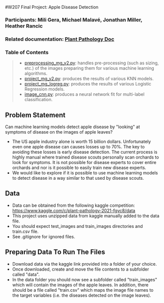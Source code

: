 #W207 Final Project: Apple Disease Detection
### Participants: Mili Gera, Michael Malavé, Jonathan Miller, Heather Rancic

### Related documentation: [Plant Pathology Doc](https://docs.google.com/document/d/1RpNuKjtVvOmK_hWAYhUnj_zdjdlhGfQP4Lc0vnMacME/edit?usp=sharing)

### Table of Contents
> * [preprocessing_mg_v2.py](preprocessing_mg_v2.py): handles pre-processing (such as sizing, etc.) of the images preparing them for various machine learning algorithms.
> * [project_mg_v2.py](project_mg_v2.py): produces the results of various KNN models.
> * [project_mg_logreg.py](project_mg_logreg.py): produces the results of various Logistic Regression models.
> * [image_cnn.py](image_cnn.py): produces a neural network fit for multi-label classification.

## Problem Statement
Can machine learning models detect apple disease by "looking" at symptoms of disease on the images of apple leaves?
 - The US apple industry alone is worth 15 billion dollars. Unfortunately even one apple disease can causes losses up to 70%. The key to avoiding these losses is early disease detection. The current process is highly manual where trained disease scouts personally scan orchards to look for symptoms. It is not possible for disease experts to cover entire orchards and nor is it possible to easily train new disease experts.
 - We would like to explore if it is possible to use machine learning models to detect disease in a way similar to that used by disease scouts.

## Data
 - Data can be obtained from the following kaggle competition: https://www.kaggle.com/c/plant-pathology-2021-fgvc8/data
 - This project uses unzipped data from kaggle manually added to the data file. 
 - You should expect test_images and train_images directories and train.csv file.
 - See .gitignore for ignored files.

## Preparing Data To Run The Files
 - Download data via the kaggle link provided into a folder of your choice.
 - Once downloaded, create and move the file contents to a subfolder called "data".
 - In the data folder you should now see a subfolder called "train_images" which will contain the images of the apple leaves. In addition, there should be a file called "train.csv" which maps the image file names to the target variables (i.e. the diseases detected on the image leaves).

